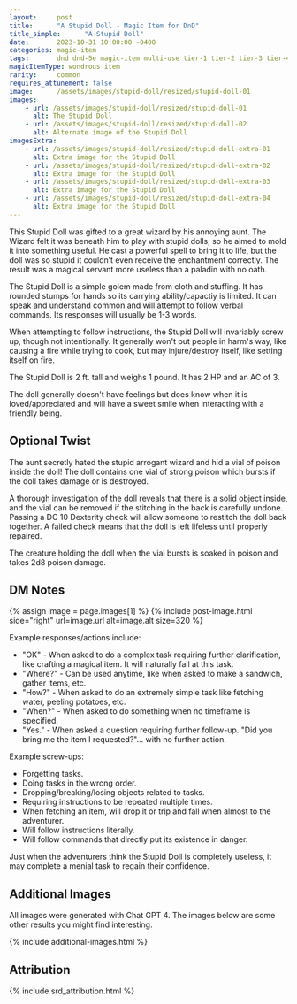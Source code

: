 ```yaml
---
layout:     post
title:      "A Stupid Doll - Magic Item for DnD"
title_simple:      "A Stupid Doll"
date:       2023-10-31 10:00:00 -0400
categories: magic-item
tags:       dnd dnd-5e magic-item multi-use tier-1 tier-2 tier-3 tier-4 sentient npc
magicItemType: wondrous item
rarity:     common
requires_attunement: false
image:      /assets/images/stupid-doll/resized/stupid-doll-01
images:
    - url: /assets/images/stupid-doll/resized/stupid-doll-01
      alt: The Stupid Doll
    - url: /assets/images/stupid-doll/resized/stupid-doll-02
      alt: Alternate image of the Stupid Doll
imagesExtra:
    - url: /assets/images/stupid-doll/resized/stupid-doll-extra-01
      alt: Extra image for the Stupid Doll
    - url: /assets/images/stupid-doll/resized/stupid-doll-extra-02
      alt: Extra image for the Stupid Doll
    - url: /assets/images/stupid-doll/resized/stupid-doll-extra-03
      alt: Extra image for the Stupid Doll
    - url: /assets/images/stupid-doll/resized/stupid-doll-extra-04
      alt: Extra image for the Stupid Doll
---
```


This Stupid Doll was gifted to a great wizard by his annoying aunt. The Wizard felt it was beneath him to play with stupid dolls, so he aimed to mold it into something useful. He cast a powerful spell to bring it to life, but the doll was so stupid it couldn’t even receive the enchantment correctly. The result was a magical servant more useless than a paladin with no oath.

The Stupid Doll is a simple golem made from cloth and stuffing. It has rounded stumps for hands so its carrying ability/capactiy is limited. It can speak and understand common and will attempt to follow verbal commands. Its responses will usually be 1-3 words.

When attempting to follow instructions, the Stupid Doll will invariably screw up, though not intentionally. It generally won't put people in harm's way, like causing a fire while trying to cook, but may injure/destroy itself, like setting itself on fire.

The Stupid Doll is 2 ft. tall and weighs 1 pound. It has 2 HP and an AC of 3.

The doll generally doesn't have feelings but does know when it is loved/appreciated and will have a sweet smile when interacting with a friendly being.


## Optional Twist

The aunt secretly hated the stupid arrogant wizard and hid a vial of poison inside the doll! The doll contains one vial of strong poison which bursts if the doll takes damage or is destroyed.

A thorough investigation of the doll reveals that there is a solid object inside, and the vial can be removed if the stitching in the back is carefully undone. Passing a DC 10 Dexterity check will allow someone to restitch the doll back together. A failed check means that the doll is left lifeless until properly repaired.

The creature holding the doll when the vial bursts is soaked in poison and takes 2d8 poison damage.


## DM Notes


{% assign image = page.images[1] %}
{% include post-image.html side="right" url=image.url alt=image.alt size=320 %}


Example responses/actions include:

- "OK" - When asked to do a complex task requiring further clarification, like crafting a magical item. It will naturally fail at this task.
- "Where?" - Can be used anytime, like when asked to make a sandwich, gather items, etc.
- "How?" - When asked to do an extremely simple task like fetching water, peeling potatoes, etc.
- "When?" - When asked to do something when no timeframe is specified.
- "Yes." - When asked a question requiring further follow-up. "Did you bring me the item I requested?"... with no further action.

Example screw-ups:

- Forgetting tasks.
- Doing tasks in the wrong order.
- Dropping/breaking/losing objects related to tasks.
- Requiring instructions to be repeated multiple times.
- When fetching an item, will drop it or trip and fall when almost to the adventurer.
- Will follow instructions literally.
- Will follow commands that directly put its existence in danger.

Just when the adventurers think the Stupid Doll is completely useless, it may complete a menial task to regain their confidence.

## Additional Images

All images were generated with Chat GPT 4. The images below are some other results you might find interesting.

{% include additional-images.html %}

## Attribution

{% include srd_attribution.html %}
